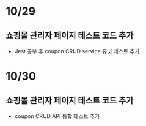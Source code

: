 # 10/29

## 쇼핑몰 관리자 페이지 테스트 코드 추가

- Jest 공부 후 coupon CRUD service 유닛 테스트 추가

# 10/30

## 쇼핑몰 관리자 페이지 테스트 코드 추가

- coupon CRUD API 통합 테스트 추가

